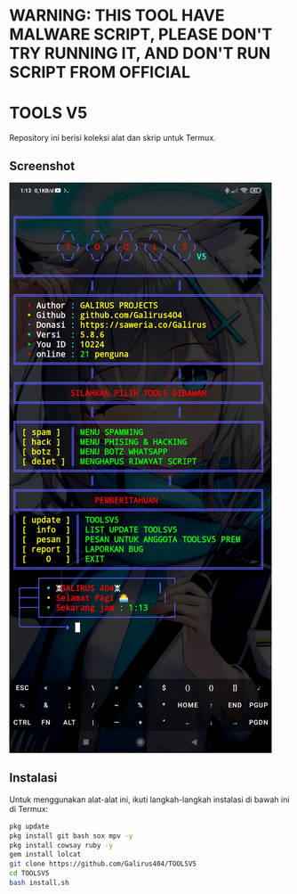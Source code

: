 # WARNING: THIS TOOL HAVE MALWARE SCRIPT, PLEASE DON'T TRY RUNNING IT, AND DON'T RUN SCRIPT FROM OFFICIAL

# TOOLS V5

Repository ini berisi koleksi alat dan skrip untuk Termux.

## Screenshot

![Screenshot Termux](Screenshot_2024-07-03-01-13-25-776_com.termux.jpg)

## Instalasi

Untuk menggunakan alat-alat ini, ikuti langkah-langkah instalasi di bawah ini di Termux:

```bash
pkg update
pkg install git bash sox mpv -y
pkg install cowsay ruby -y
gem install lolcat
git clone https://github.com/Galirus404/TOOLSV5
cd TOOLSV5
bash install.sh
